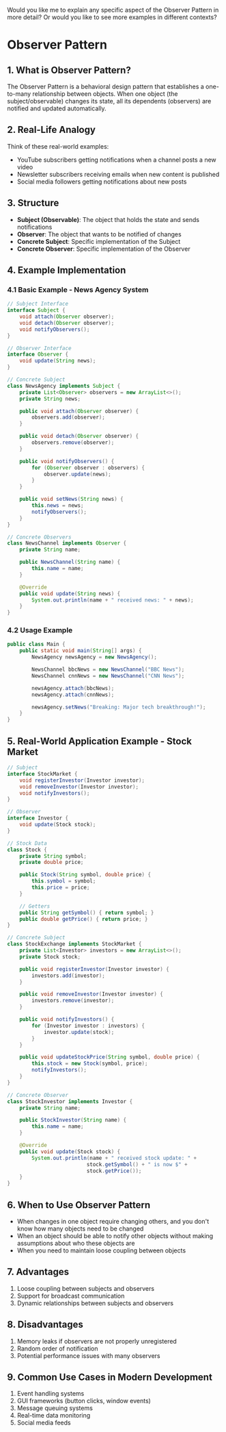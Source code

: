 Would you like me to explain any specific aspect of the Observer Pattern in more detail? Or would you like to see more examples in different contexts?

# Observer Pattern

## 1. What is Observer Pattern?

The Observer Pattern is a behavioral design pattern that establishes a one-to-many relationship between objects. When one object (the subject/observable) changes its state, all its dependents (observers) are notified and updated automatically.

## 2. Real-Life Analogy

Think of these real-world examples:

- YouTube subscribers getting notifications when a channel posts a new video
- Newsletter subscribers receiving emails when new content is published
- Social media followers getting notifications about new posts

## 3. Structure

- **Subject (Observable)**: The object that holds the state and sends notifications
- **Observer**: The object that wants to be notified of changes
- **Concrete Subject**: Specific implementation of the Subject
- **Concrete Observer**: Specific implementation of the Observer

## 4. Example Implementation

### 4.1 Basic Example - News Agency System

```java:/Users/loCser/Desktop/design-par/design-par.md/NewsAgency.java
// Subject Interface
interface Subject {
    void attach(Observer observer);
    void detach(Observer observer);
    void notifyObservers();
}

// Observer Interface
interface Observer {
    void update(String news);
}

// Concrete Subject
class NewsAgency implements Subject {
    private List<Observer> observers = new ArrayList<>();
    private String news;

    public void attach(Observer observer) {
        observers.add(observer);
    }

    public void detach(Observer observer) {
        observers.remove(observer);
    }

    public void notifyObservers() {
        for (Observer observer : observers) {
            observer.update(news);
        }
    }

    public void setNews(String news) {
        this.news = news;
        notifyObservers();
    }
}

// Concrete Observers
class NewsChannel implements Observer {
    private String name;

    public NewsChannel(String name) {
        this.name = name;
    }

    @Override
    public void update(String news) {
        System.out.println(name + " received news: " + news);
    }
}
```

### 4.2 Usage Example

```java:/Users/loCser/Desktop/design-par/design-par.md/Main.java
public class Main {
    public static void main(String[] args) {
        NewsAgency newsAgency = new NewsAgency();

        NewsChannel bbcNews = new NewsChannel("BBC News");
        NewsChannel cnnNews = new NewsChannel("CNN News");

        newsAgency.attach(bbcNews);
        newsAgency.attach(cnnNews);

        newsAgency.setNews("Breaking: Major tech breakthrough!");
    }
}
```

## 5. Real-World Application Example - Stock Market

```java:/Users/loCser/Desktop/design-par/design-par.md/StockMarket.java
// Subject
interface StockMarket {
    void registerInvestor(Investor investor);
    void removeInvestor(Investor investor);
    void notifyInvestors();
}

// Observer
interface Investor {
    void update(Stock stock);
}

// Stock Data
class Stock {
    private String symbol;
    private double price;

    public Stock(String symbol, double price) {
        this.symbol = symbol;
        this.price = price;
    }

    // Getters
    public String getSymbol() { return symbol; }
    public double getPrice() { return price; }
}

// Concrete Subject
class StockExchange implements StockMarket {
    private List<Investor> investors = new ArrayList<>();
    private Stock stock;

    public void registerInvestor(Investor investor) {
        investors.add(investor);
    }

    public void removeInvestor(Investor investor) {
        investors.remove(investor);
    }

    public void notifyInvestors() {
        for (Investor investor : investors) {
            investor.update(stock);
        }
    }

    public void updateStockPrice(String symbol, double price) {
        this.stock = new Stock(symbol, price);
        notifyInvestors();
    }
}

// Concrete Observer
class StockInvestor implements Investor {
    private String name;

    public StockInvestor(String name) {
        this.name = name;
    }

    @Override
    public void update(Stock stock) {
        System.out.println(name + " received stock update: " +
                          stock.getSymbol() + " is now $" +
                          stock.getPrice());
    }
}
```

## 6. When to Use Observer Pattern

- When changes in one object require changing others, and you don't know how many objects need to be changed
- When an object should be able to notify other objects without making assumptions about who these objects are
- When you need to maintain loose coupling between objects

## 7. Advantages

1. Loose coupling between subjects and observers
2. Support for broadcast communication
3. Dynamic relationships between subjects and observers

## 8. Disadvantages

1. Memory leaks if observers are not properly unregistered
2. Random order of notification
3. Potential performance issues with many observers

## 9. Common Use Cases in Modern Development

1. Event handling systems
2. GUI frameworks (button clicks, window events)
3. Message queuing systems
4. Real-time data monitoring
5. Social media feeds

```

```
